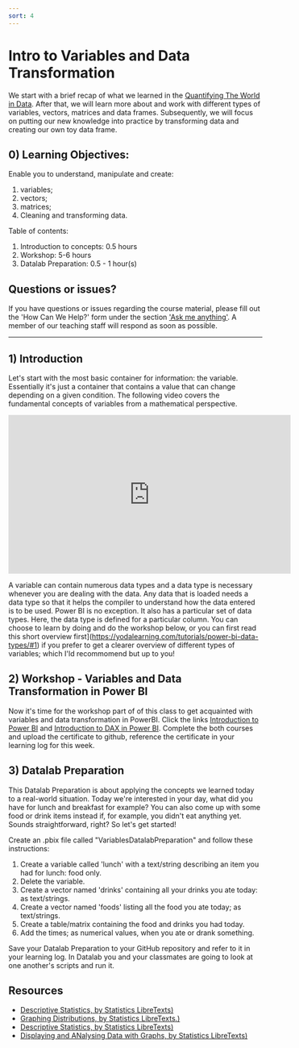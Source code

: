 ```yaml
---
sort: 4
---
```


# Intro to Variables and Data Transformation

We start with a brief recap of what we learned in the [Quantifying The World in Data](https://adsai.buas.nl/Study%20Content/DataScience/Quantifying%20our%20world%20into%20data.html). After that, we will learn more about and work with different types of variables, vectors, matrices and data frames. Subsequently, we will focus on putting our new knowledge into practice by transforming data and creating our own toy data frame.

## 0) Learning Objectives:
Enable you to understand, manipulate and create:
1. variables;
2. vectors;
3. matrices;
5. Cleaning and transforming data.

Table of contents:
1. Introduction to concepts: 0.5 hours
2. Workshop: 5-6 hours
3. Datalab Preparation: 0.5 - 1 hour(s)

## Questions or issues?

If you have questions or issues regarding the course material, please fill out the 'How Can We Help?' form under the section ['Ask me anything'](https://adsai.buas.nl/Contact%20Us/). A member of our teaching staff will respond as soon as possible.

***


## 1) Introduction

Let's start with the most basic container for information: the variable. Essentially it's just a container that contains a value that can change depending on a given condition. The following video covers the fundamental concepts of variables from a mathematical perspective.
<iframe width="560" height="315" src="https://www.youtube.com/embed/tHYis-DP0oU" title="YouTube video player" frameborder="0" allow="accelerometer; autoplay; clipboard-write; encrypted-media; gyroscope; picture-in-picture" allowfullscreen></iframe>

A variable can contain numerous data types and a data type is necessary whenever you are dealing with the data. Any data that is loaded needs a data type so that it helps the compiler to understand how the data entered is to be used. Power BI is no exception. It also has a particular set of data types. Here, the data type is defined for a particular column. You can choose to learn by doing and do the workshop below, or you can first read this short overview first](https://yodalearning.com/tutorials/power-bi-data-types/#1) if you prefer to get a clearer overview of different types of variables; which I'ld recommomend but up to you! 

## 2) Workshop - Variables and Data Transformation in Power BI
Now it's time for the workshop part of of this class to get acquainted with variables and data transformation in PowerBI. Click the links [Introduction to Power BI](https://www.datacamp.com/courses/introduction-to-power-bi) and [Introduction to DAX in Power BI](https://www.datacamp.com/courses/introduction-to-power-bi). Complete the both courses and upload the certificate to github, reference the certificate in your learning log for this week.

## 3) Datalab Preparation

This Datalab Preparation is about applying the concepts we learned today to a real-world situation. Today we're interested in your day, what did you have for lunch and breakfast for example? You can also come up with some food or drink items instead if, for example, you didn't eat anything yet. Sounds straightforward, right? So let's get started!

Create an .pbix file called "VariablesDatalabPreparation" and follow these instructions:

1. Create a variable called 'lunch' with a text/string describing an item you had for lunch: food only.
2. Delete the variable.
3. Create a vector named 'drinks' containing all your drinks you ate today: as text/strings.
4. Create a vector named 'foods' listing all the food you ate today; as text/strings.
5. Create a table/matrix containing the food and drinks you had today.
6. Add the times; as numerical values, when you ate or drank something.

Save your Datalab Preparation to your GitHub repository and refer to it in your learning log. In Datalab you and your classmates are going to look at one another's scripts and run it.




## Resources
- [Descriptive Statistics, by Statistics LibreTexts)](https://statics.teams.cdn.office.net/evergreen-assets/safelinks/1/atp-safelinks.html?url=https%3A%2F%2Fstats.libretexts.org%2FBookshelves%2FIntroductory_Statistics%2FBook%253A_Introductory_Statistics_(OpenStax)%2F02%253A_Descriptive_Statistics)
- [Graphing Distributions, by Statistics LibreTexts.)](https://statics.teams.cdn.office.net/evergreen-assets/safelinks/1/atp-safelinks.html?url=https%3A%2F%2Fstats.libretexts.org%2FBookshelves%2FIntroductory_Statistics%2FBook%253A_Introductory_Statistics_(Lane)%2F02%253A_Graphing_Distributions)
-  [Descriptive Statistics, by Statistics LibreTexts)](https://statics.teams.cdn.office.net/evergreen-assets/safelinks/1/atp-safelinks.html?url=https%3A%2F%2Fstats.libretexts.org%2FBookshelves%2FIntroductory_Statistics%2FBook%253A_Introductory_Statistics_(Shafer_and_Zhang)%2F02%253A_Descriptive_Statistics)
 - [Displaying and ANalysing Data with Graphs, by Statistics LibreTexts)](https://statics.teams.cdn.office.net/evergreen-assets/safelinks/1/atp-safelinks.html?url=https%3A%2F%2Fstats.libretexts.org%2FBookshelves%2FIntroductory_Statistics%2FBook%253A_Inferential_Statistics_and_Probability_-_A_Holistic_Approach_(Geraghty)%2F02%253A_Displaying_and_Analyzing_Data_with_Graphs)
